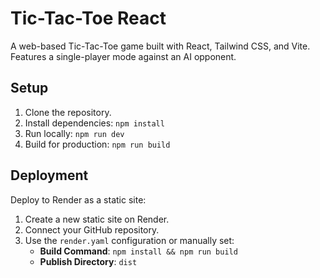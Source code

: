 # Tic-Tac-Toe React

A web-based Tic-Tac-Toe game built with React, Tailwind CSS, and Vite. Features a single-player mode against an AI opponent.

## Setup

1. Clone the repository.
2. Install dependencies: `npm install`
3. Run locally: `npm run dev`
4. Build for production: `npm run build`

## Deployment

Deploy to Render as a static site:
1. Create a new static site on Render.
2. Connect your GitHub repository.
3. Use the `render.yaml` configuration or manually set:
   - **Build Command**: `npm install && npm run build`
   - **Publish Directory**: `dist`
